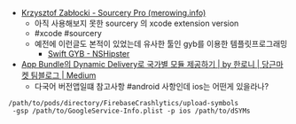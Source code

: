 - [Krzysztof Zabłocki - Sourcery Pro (merowing.info)](http://merowing.info/sourcery-pro/)
    - 아직 사용해보지 못한 sourcery 의 xcode extension version
    - #xcode #sourcery 
    - 예전에 이런글도 본적이 있었는데 유사한 툴인 gyb를 이용한 템플릿프로그래밍
        - [Swift GYB - NSHipster](https://nshipster.co.kr/swift-gyb/)
- [App Bundle의 Dynamic Delivery로 국가별 모듈 제공하기 | by 한로니 | 당근마켓 팀블로그 | Medium](https://medium.com/daangn/app-bundle%EC%9D%98-dynamic-delivery%EB%A1%9C-%EA%B5%AD%EA%B0%80%EB%B3%84-%EB%AA%A8%EB%93%88-%EC%A0%9C%EA%B3%B5%ED%95%98%EA%B8%B0-ee699c561707)
    - 다국어 버전앱일떄 참고사항 #android 사항인데 ios는 어떤게 있을라나?

```
/path/to/pods/directory/FirebaseCrashlytics/upload-symbols
 -gsp /path/to/GoogleService-Info.plist -p ios /path/to/dSYMs